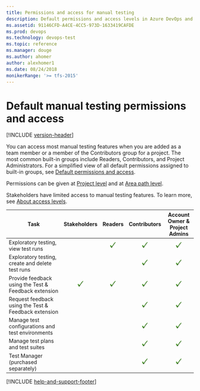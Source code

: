 ```yaml
---
title: Permissions and access for manual testing
description: Default permissions and access levels in Azure DevOps and TFS for manual and exploratory testing topics and problems
ms.assetid: 91146CFD-A4CE-4CC5-973D-1633419CAFDE
ms.prod: devops
ms.technology: devops-test
ms.topic: reference
ms.manager: douge
ms.author: ahomer
author: alexhomer1
ms.date: 08/24/2018
monikerRange: '>= tfs-2015'
---
```


# Default manual testing permissions and access 

[!INCLUDE [version-header](_shared/version-header.md)]

You can access most manual testing features when you are added as a team member or a member
of the Contributors group for a project. The most common built-in groups include Readers,
Contributors, and Project Administrators. For a simplified view of all default permissions
assigned to built-in groups, see [Default permissions and access](../organizations/security/permissions-access.md).  

Permissions can be given at [Project level](../organizations/security/permissions.md#project-level) and at [Area path level](../organizations/security/permissions.md#area-path-object-level). 

Stakeholders have limited access to manual testing features.
To learn more, see [About access levels](../organizations/security/access-levels.md).

| Task | Stakeholders | Readers | Contributors | Account Owner &amp;<br/>Project Admins |
| --- |:---:|:---:|:---:|:---:| 
| Exploratory testing, view test runs | | ![checkmark](_img/checkmark.png) | ![checkmark](_img/checkmark.png) | ![checkmark](_img/checkmark.png) |
| Exploratory testing, create and delete test runs |  |  | ![checkmark](_img/checkmark.png) | ![checkmark](_img/checkmark.png) |
| Provide feedback using the Test & Feedback extension | ![checkmark](_img/checkmark.png) | ![checkmark](_img/checkmark.png) | ![checkmark](_img/checkmark.png) | ![checkmark](_img/checkmark.png) |
| Request feedback using the Test & Feedback extension |  |  | ![checkmark](_img/checkmark.png) | ![checkmark](_img/checkmark.png) |
| Manage test configurations and test environments |  |  | ![checkmark](_img/checkmark.png) | ![checkmark](_img/checkmark.png) |
| Manage test plans and test suites |  |  | ![checkmark](_img/checkmark.png) | ![checkmark](_img/checkmark.png) |
| Test Manager (purchased separately) |  |  | ![checkmark](_img/checkmark.png) | ![checkmark](_img/checkmark.png) |

[!INCLUDE [help-and-support-footer](_shared/help-and-support-footer.md)] 
